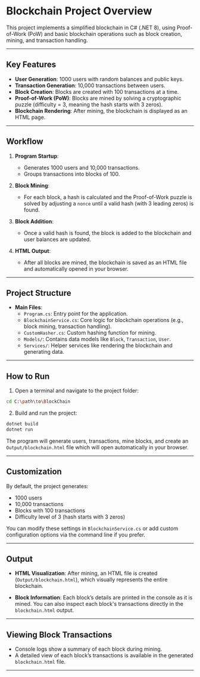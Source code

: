 # Blockchain Project Overview

This project implements a simplified blockchain in C# (.NET 8), using Proof-of-Work (PoW) and basic blockchain operations such as block creation, mining, and transaction handling.

---

## Key Features

- **User Generation**: 1000 users with random balances and public keys.
- **Transaction Generation**: 10,000 transactions between users.
- **Block Creation**: Blocks are created with 100 transactions at a time.
- **Proof-of-Work (PoW)**: Blocks are mined by solving a cryptographic puzzle (difficulty = 3, meaning the hash starts with 3 zeros).
- **Blockchain Rendering**: After mining, the blockchain is displayed as an HTML page.

---

## Workflow

1. **Program Startup**: 
   - Generates 1000 users and 10,000 transactions.
   - Groups transactions into blocks of 100.

2. **Block Mining**: 
   - For each block, a hash is calculated and the Proof-of-Work puzzle is solved by adjusting a `nonce` until a valid hash (with 3 leading zeros) is found.

3. **Block Addition**:
   - Once a valid hash is found, the block is added to the blockchain and user balances are updated.
   
4. **HTML Output**:
   - After all blocks are mined, the blockchain is saved as an HTML file and automatically opened in your browser.

---

## Project Structure

- **Main Files**:
  - `Program.cs`: Entry point for the application.
  - `BlockchainService.cs`: Core logic for blockchain operations (e.g., block mining, transaction handling).
  - `CustomHasher.cs`: Custom hashing function for mining.
  - `Models/`: Contains data models like `Block`, `Transaction`, `User`.
  - `Services/`: Helper services like rendering the blockchain and generating data.

---

## How to Run

1. Open a terminal and navigate to the project folder:

```bash
cd C:\path\to\BlockChain
````

2. Build and run the project:

```bash
dotnet build
dotnet run
```

The program will generate users, transactions, mine blocks, and create an `Output/blockchain.html` file which will open automatically in your browser.

---

## Customization

By default, the project generates:

* 1000 users
* 10,000 transactions
* Blocks with 100 transactions
* Difficulty level of 3 (hash starts with 3 zeros)

You can modify these settings in `BlockchainService.cs` or add custom configuration options via the command line if you prefer.

---

## Output

* **HTML Visualization**: After mining, an HTML file is created (`Output/blockchain.html`), which visually represents the entire blockchain.

* **Block Information**: Each block’s details are printed in the console as it is mined. You can also inspect each block's transactions directly in the `blockchain.html` output.

---

## Viewing Block Transactions

* Console logs show a summary of each block during mining.
* A detailed view of each block’s transactions is available in the generated `blockchain.html` file.

---